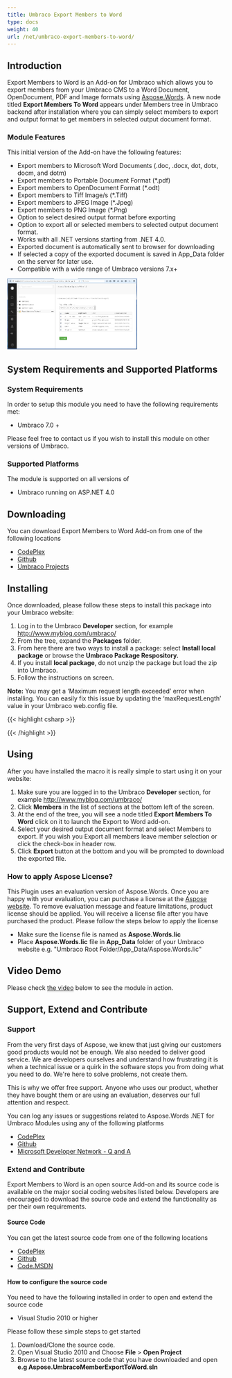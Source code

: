 ```yaml
---
title: Umbraco Export Members to Word
type: docs
weight: 40
url: /net/umbraco-export-members-to-word/
---
```


## **Introduction**
Export Members to Word is an Add-on for Umbraco which allows you to export members from your Umbraco CMS to a Word Document, OpenDocument, PDF and Image formats using [Aspose.Words](http://www.aspose.com/.net/Word-component.aspx). A new node titled **Export Members To Word** appears under Members tree in Umbraco backend after installation where you can simply select members to export and output format to get members in selected output document format.
### **Module Features**
This initial version of the Add-on have the following features:

- Export members to Microsoft Word Documents (.doc, .docx, dot, dotx, docm, and dotm)
- Export members to Portable Document Format (*.pdf)
- Export members to OpenDocument Format (*.odt)
- Export members to Tiff Image/s (*.Tiff)
- Export members to JPEG Image (*.Jpeg)
- Export members to PNG Image (*.Png)
- Option to select desired output format before exporting
- Option to export all or selected members to selected output document format.
- Works with all .NET versions starting from .NET 4.0.
- Exported document is automatically sent to browser for downloading
- If selected a copy of the exported document is saved in App_Data folder on the server for later use.
- Compatible with a wide range of Umbraco versions 7.x+

![todo:image_alt_text](umbraco-export-members-to-word_1)
## **System Requirements and Supported Platforms**
### **System Requirements**
In order to setup this module you need to have the following requirements met:

- Umbraco 7.0 +

Please feel free to contact us if you wish to install this module on other versions of Umbraco.
### **Supported Platforms**
The module is supported on all versions of

- Umbraco running on ASP.NET 4.0
## **Downloading**
You can download Export Members to Word Add-on from one of the following locations

- [CodePlex ](https://aspose-wordsumbraco.codeplex.com/releases/)
- [Github ](https://github.com/asposeWords/Aspose.Words-for-.NET/releases/)
- [Umbraco Projects ](https://our.umbraco.org/projects/backoffice-extensions/export-umbraco-members-to-word-documents-opendocument-pdf-and-image-formats-using-aspose-words/)
## **Installing**
Once downloaded, please follow these steps to install this package into your Umbraco website:

1. Log in to the Umbraco **Developer** section, for example <http://www.myblog.com/umbraco/>
1. From the tree, expand the **Packages** folder.
1. From here there are two ways to install a package: select **Install local package** or browse the **Umbraco Package Respository.**
1. If you install **local package**, do not unzip the package but load the zip into Umbraco.
1. Follow the instructions on screen.

**Note:** You may get a ‘Maximum request length exceeded’ error when installing. You can easily fix this issue by updating the ‘maxRequestLength’ value in your Umbraco web.config file.

{{< highlight csharp >}}

  <httpRuntime requestValidationMode="2.0" enableVersionHeader="false" maxRequestLength="25000" /> 

{{< /highlight >}}
## **Using**
After you have installed the macro it is really simple to start using it on your website:

1. Make sure you are logged in to the Umbraco **Developer** section, for example <http://www.myblog.com/umbraco/>
1. Click **Members** in the list of sections at the bottom left of the screen.
1. At the end of the tree, you will see a node titled **Export Members To Word** click on it to launch the Export to Word add-on.
1. Select your desired output document format and select Members to export. If you wish you Export all members leave member selection or click the check-box in header row.
1. Click **Export** button at the bottom and you will be prompted to download the exported file.
### **How to apply Aspose License?**
This Plugin uses an evaluation version of Aspose.Words. Once you are happy with your evaluation, you can purchase a license at the [Aspose website](http://www.aspose.com/purchase/default.aspx).
To remove evaluation message and feature limitations, product license should be applied. You will receive a license file after you have purchased the product. Please follow the steps below to apply the license

- Make sure the license file is named as **Aspose.Words.lic**
- Place **Aspose.Words.lic** file in **App_Data** folder of your Umbraco website e.g. "Umbraco Root Folder/App_Data/Aspose.Words.lic"
## **Video Demo**
Please check [the video](https://www.youtube.com/watch?v=BoUwTc2bnEI) below to see the module in action.
## **Support, Extend and Contribute**
### **Support**
From the very first days of Aspose, we knew that just giving our customers good products would not be enough. We also needed to deliver good service. We are developers ourselves and understand how frustrating it is when a technical issue or a quirk in the software stops you from doing what you need to do. We're here to solve problems, not create them.

This is why we offer free support. Anyone who uses our product, whether they have bought them or are using an evaluation, deserves our full attention and respect.

You can log any issues or suggestions related to Aspose.Words .NET for Umbraco Modules using any of the following platforms

- [CodePlex ](https://aspose-wordsumbraco.codeplex.com/workitem/list/basic)
- [Github ](https://github.com/asposeWords/Aspose.Words-for-.NET/issues)
- [Microsoft Developer Network - Q and A ](https://code.msdn.microsoft.com/Export-Umbraco-Members-to-bd3b00f1)
### **Extend and Contribute**
Export Members to Word is an open source Add-on and its source code is available on the major social coding websites listed below. Developers are encouraged to download the source code and extend the functionality as per their own requirements.
#### **Source Code**
You can get the latest source code from one of the following locations

- [CodePlex ](https://aspose-wordsumbraco.codeplex.com/SourceControl/latest)
- [Github ](https://github.com/aspose-words/Aspose.Words-for-.NET/tree/master/Plugins/Umbraco)
- [Code.MSDN](https://code.msdn.microsoft.com/Export-Umbraco-Members-to-bd3b00f1)
#### **How to configure the source code**
You need to have the following installed in order to open and extend the source code

- Visual Studio 2010 or higher

Please follow these simple steps to get started

1. Download/Clone the source code.
1. Open Visual Studio 2010 and Choose **File** > **Open Project**
1. Browse to the latest source code that you have downloaded and open **e.g Aspose.UmbracoMemberExportToWord.sln**
